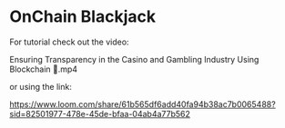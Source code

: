 # OnChain Blackjack

For tutorial check out the video:

Ensuring Transparency in the Casino and Gambling Industry Using Blockchain 🎲.mp4

or using the link:

https://www.loom.com/share/61b565df6add40fa94b38ac7b0065488?sid=82501977-478e-45de-bfaa-04ab4a77b562


